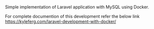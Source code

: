 Simple implementation of Laravel application with MySQL using Docker.

For complete documention of this development refer the below link
https://kyleferg.com/laravel-development-with-docker/
